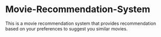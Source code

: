 # Movie-Recommendation-System
This is a movie recommendation system that provides recommendation based on your preferences to suggest you similar movies.
